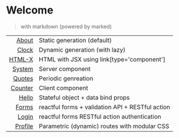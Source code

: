 # Welcome
> with markdown (powered by marked)

|                         |                                                  |
| ----------------------: | ------------------------------------------------ |
|         [About](/about) | Static generation (default)                      |
|         [Clock](/clock) | Dynamic generation (with lazy)                   |
|        [HTML-X](/htmlx) | HTML with JSX using link[type='component']       |
|       [System](/system) | Server component                                 |
|       [Quotes](/quotes) | Periodic genreation                              |
|     [Counter](/counter) | Client component                                 |
|         [Hello](/hello) | Stateful object + data bind props                |
|         [Forms](/forms) | reactful forms + validation API + RESTful action |
|         [Login](/login) | reactful forms RESTful action authentication      |
| [Profile](/profile/123) | Parametric (dynamic) routes with modular CSS     |